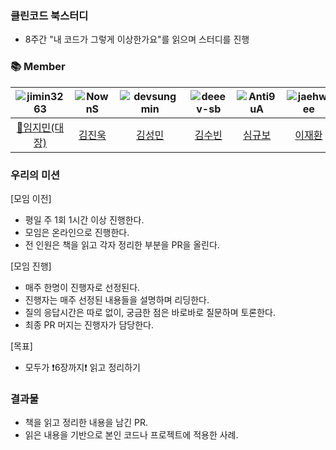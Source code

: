 ### 클린코드 북스터디
- 8주간 "내 코드가 그렇게 이상한가요"를 읽으며 스터디를 진행

### 📚 Member
  <div class="Member">

|![jimin3263](https://images.weserv.nl/?url=https://avatars.githubusercontent.com/u/50178026?v=4"?v=4&h=250&w=250&fit=cover&mask=circle&maxage=7d) | ![NownS](https://images.weserv.nl/?url=https://avatars.githubusercontent.com/u/32464833?v=4?v=4"?v=4&h=250&w=250&fit=cover&mask=circle&maxage=7d) | ![devsungmin](https://images.weserv.nl/?url=https://avatars.githubusercontent.com/u/37958836?v=4&h=250&w=250&fit=cover&mask=circle&maxage=7d)| ![deeev-sb](https://images.weserv.nl/?url=https://avatars.githubusercontent.com/u/46712693?v=4&h=250&w=250&fit=cover&mask=circle&maxage=7d) | ![Anti9uA](https://images.weserv.nl/?url=https://avatars.githubusercontent.com/u/52993882?v=4&h=250&w=250&fit=cover&mask=circle&maxage=7d)| ![jaehwlee](https://images.weserv.nl/?url=https://avatars.githubusercontent.com/u/33409264?v=4&h=250&w=250&fit=cover&mask=circle&maxage=7d)
| :----------------------------------------------------------: | :----------------------------------------------------------: | :----------------------------------------------------------: | :----------------------------------------------------------: | :----------------------------------------------------------: |:----------------------------------------------------------:|
[👑임지민(대장)](https://github.com/jimin3263)       |   [김진욱](https://github.com/NownS)           |           [김성민](https://github.com/devsungmin)            |  [김수빈](https://github/deeev-sb) | [심규보](https://github.com/Anti9uA) | [이재환](https://github.com/jaehwlee)|

  </div>



### 우리의 미션

[모임 이전]

- 평일 주 1회 1시간 이상 진행한다.
- 모임은 온라인으로 진행한다.
- 전 인원은 책을 읽고 각자 정리한 부분을 PR을 올린다.

[모임 진행]

- 매주 한명이 진행자로 선정된다.
- 진행자는 매주 선정된 내용들을 설명하며 리딩한다.
- 질의 응답시간은 따로 없이, 궁금한 점은 바로바로 질문하며 토론한다. 
- 최종 PR 머지는 진행자가 담당한다.

[목표]
- 모두가 ❗️6장까지❗️ 읽고 정리하기

### 결과물

- 책을 읽고 정리한 내용을 남긴 PR.
- 읽은 내용을 기반으로 본인 코드나 프로젝트에 적용한 사례.

